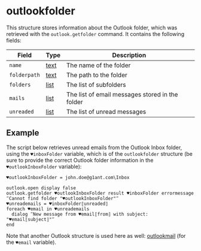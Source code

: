 # outlookfolder

This structure stores information about the Outlook folder, which was retrieved with the `outlook.getfolder` command. It contains the following fields:

| Field        | Type                                                        | Description                                     |
| ------------ | ----------------------------------------------------------- | ----------------------------------------------- |
| `name`       | [text](G1ANT.Language/G1ANT.Language/Structures/TextStructure.md) | The name of the folder                          |
| `folderpath` | [text](G1ANT.Language/G1ANT.Language/Structures/TextStructure.md) | The path to the folder                          |
| `folders`    | [list](G1ANT.Language/G1ANT.Language/Structures/ListStructure.md) | The list of subfolders                          |
| `mails`      | [list](G1ANT.Language/G1ANT.Language/Structures/ListStructure.md) | The list of email messages stored in the folder |
| `unreaded`   | [list](G1ANT.Language/G1ANT.Language/Structures/ListStructure.md) | The list of unread messages                     |

## Example

The script below retrieves unread emails from the Outlook Inbox folder, using the `♥inboxFolder` variable, which is of the `outlookfolder` structure (be sure to provide the correct Outlook folder information in the `♥outlookInboxFolder` variable):

```G1ANT
♥outlookInboxFolder = john.doe@g1ant.com\Inbox

outlook.open display false
outlook.getfolder ♥outlookInboxFolder result ♥inboxFolder errormessage ‴Cannot find folder "♥outlookInboxFolder"‴
♥unreademails = ♥inboxFolder⟦unreaded⟧
foreach ♥email in ♥unreademails
  dialog ‴New message from ♥email⟦from⟧ with subject: "♥email⟦subject⟧"‴
end
```

Note that another Outlook structure is used here as well: [outlookmail](outlookmailstructure.md) (for the `♥email` variable).

